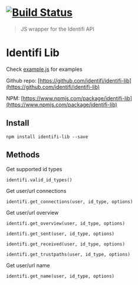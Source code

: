 #  [![Build Status](https://secure.travis-ci.org/identifi/identifi-lib.png?branch=master)](http://travis-ci.org/identifi/identifi-lib)

> JS wrapper for the Identifi API

# Identifi Lib


Check [example.js](https://github.com/identifi/identifi-lib/blob/master/example.js) for examples


Github repo: [https://github.com/identifi/identifi-lib](https://github.com/identifi/identifi-lib)

NPM: [https://www.npmjs.com/package/identifi-lib](https://www.npmjs.com/package/identifi-lib)


## Install

`npm install identifi-lib --save`

## Methods

Get supported id types

`identifi.valid_id_types()`


Get user/url connections

`identifi.get_connections(user, id_type, options)`


Get user/url overview

`identifi.get_overview(user, id_type, options)`


`identifi.get_sent(user, id_type, options)`


`identifi.get_received(user, id_type, options)`


`identifi.get_trustpaths(user, id_type, options)`


Get user/url name

`identifi.get_name(user, id_type, options)`
